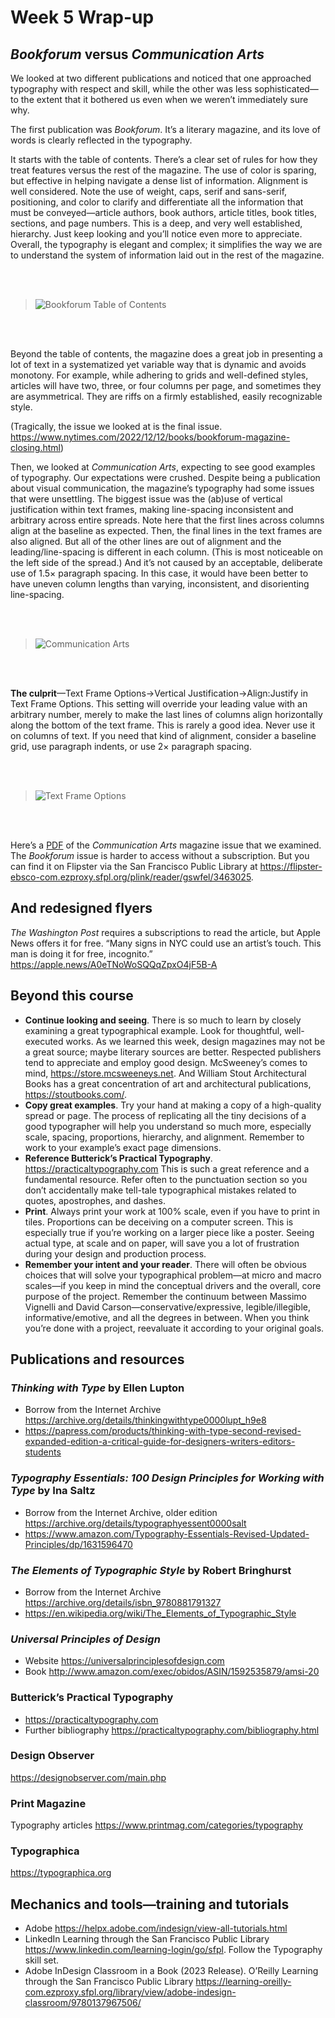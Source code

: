 # Week 5 Wrap-up


## *Bookforum* versus *Communication Arts*
We looked at two different publications and noticed that one approached typography with respect and skill, while the other was less sophisticated—to the extent that it bothered us even when we weren’t immediately sure why.

The first publication was *Bookforum*. It’s a literary magazine, and its love of words is clearly reflected in the typography.

It starts with the table of contents. There’s a clear set of rules for how they treat features versus the rest of the magazine. The use of color is sparing, but effective in helping navigate a dense list of information. Alignment is well considered. Note the use of weight, caps, serif and sans-serif, positioning, and color to clarify and differentiate all the information that must be conveyed—article authors, book authors, article titles, book titles, sections, and page numbers. This is a deep, and very well established, hierarchy. Just keep looking and you’ll notice even more to appreciate. Overall, the typography is elegant and complex; it simplifies the way we are to understand the system of information laid out in the rest of the magazine.

<br />
<br />

> ![Bookforum Table of Contents](images/bookforum-table-of-contents.png "Bookforum Table of Contents")

<br />
<br />

Beyond the table of contents, the magazine does a great job in presenting a lot of text in a systematized yet variable way that is dynamic and avoids monotony. For example, while adhering to grids and well-defined styles, articles will have two, three, or four columns per page, and sometimes they are asymmetrical. They are riffs on a firmly established, easily recognizable style.

(Tragically, the issue we looked at is the final issue. <https://www.nytimes.com/2022/12/12/books/bookforum-magazine-closing.html>)

Then, we looked at *Communication Arts*, expecting to see good examples of typography. Our expectations were crushed. Despite being a publication about visual communication, the magazine’s typography had some issues that were unsettling. The biggest issue was the (ab)use of vertical justification within text frames, making line-spacing inconsistent and arbitrary across entire spreads. Note here that the first lines across columns align at the baseline as expected. Then, the final lines in the text frames are also aligned. But all of the other lines are out of alignment and the leading/line-spacing is different in each column. (This is most noticeable on the left side of the spread.) And it’s not caused by an acceptable, deliberate use of 1.5× paragraph spacing. In this case, it would have been better to have uneven column lengths than varying, inconsistent, and disorienting line-spacing. 

<br />
<br />

> ![Communication Arts](images/communication-arts.png "Vertically justified text is almost always a bad idea.")

<br />
<br />

**The culprit**—Text Frame Options→Vertical Justification→Align:Justify in Text Frame Options. This setting will override your leading value with an arbitrary number, merely to make the last lines of columns align horizontally along the bottom of the text frame. This is rarely a good idea. Never use it on columns of text. If you need that kind of alignment, consider a baseline grid, use paragraph indents, or use 2× paragraph spacing.

<br />
<br />

> ![Text Frame Options](images/text-frame-options.png "Bad!")

<br />
<br />

Here’s a [PDF](images/communication-arts.pdf) of the *Communication Arts* magazine issue that we examined. The *Bookforum* issue is harder to access without a subscription. But you can find it on Flipster via the San Francisco Public Library at <https://flipster-ebsco-com.ezproxy.sfpl.org/plink/reader/gswfel/3463025>. 


## And redesigned flyers
*The Washington Post* requires a subscriptions to read the article, but Apple News offers it for free. “Many signs in NYC could use an artist’s touch. This man is doing it for free, incognito.” <https://apple.news/A0eTNoWoSQQqZpxO4jF5B-A>

## Beyond this course

* **Continue looking and seeing**. There is so much to learn by closely examining a great typographical example. Look for thoughtful, well-executed works. As we learned this week, design magazines may not be a great source; maybe literary sources are better. Respected publishers tend to appreciate and employ good design. McSweeney’s comes to mind, <https://store.mcsweeneys.net>. And William Stout Architectural Books has a great concentration of art and architectural publications, <https://stoutbooks.com/>.
* **Copy great examples**. Try your hand at making a copy of a high-quality spread or page. The process of replicating all the tiny decisions of a good typographer will help you understand so much more, especially scale, spacing, proportions, hierarchy, and alignment. Remember to work to your example’s exact page dimensions.
* **Reference Butterick’s Practical Typography**. <https://practicaltypography.com> This is such a great reference and a fundamental resource. Refer often to the punctuation section so you don’t accidentally make tell-tale typographical mistakes related to quotes, apostrophes, and dashes.
* **Print**. Always print your work at 100% scale, even if you have to print in tiles. Proportions can be deceiving on a computer screen. This is especially true if you’re working on a larger piece like a poster. Seeing actual type, at scale and on paper, will save you a lot of frustration during your design and production process.
* **Remember your intent and your reader**. There will often be obvious choices that will solve your typographical problem—at micro and macro scales—if you keep in mind the conceptual drivers and the overall, core purpose of the project. Remember the continuum between Massimo Vignelli and David Carson—conservative/expressive, legible/illegible, informative/emotive, and all the degrees in between. When you think you’re done with a project, reevaluate it according to your original goals.

## Publications and resources

### *Thinking with Type* by Ellen Lupton
* Borrow from the Internet Archive <https://archive.org/details/thinkingwithtype0000lupt_h9e8>
* <https://papress.com/products/thinking-with-type-second-revised-expanded-edition-a-critical-guide-for-designers-writers-editors-students>

### *Typography Essentials: 100 Design Principles for Working with Type* by Ina Saltz
* Borrow from the Internet Archive, older edition https://archive.org/details/typographyessent0000salt
* <https://www.amazon.com/Typography-Essentials-Revised-Updated-Principles/dp/1631596470>

### *The Elements of Typographic Style* by Robert Bringhurst
* Borrow from the Internet Archive <https://archive.org/details/isbn_9780881791327>
* <https://en.wikipedia.org/wiki/The_Elements_of_Typographic_Style>

### *Universal Principles of Design*
* Website <https://universalprinciplesofdesign.com>
* Book <http://www.amazon.com/exec/obidos/ASIN/1592535879/amsi-20>

### Butterick’s Practical Typography 
* <https://practicaltypography.com>
* Further bibliography <https://practicaltypography.com/bibliography.html>

### Design Observer
<https://designobserver.com/main.php>

### Print Magazine
Typography articles <https://www.printmag.com/categories/typography>

### Typographica
<https://typographica.org>

## Mechanics and tools—training and tutorials
* Adobe https://helpx.adobe.com/indesign/view-all-tutorials.html
* LinkedIn Learning through the San Francisco Public Library https://www.linkedin.com/learning-login/go/sfpl. Follow the Typography skill set.
* Adobe InDesign Classroom in a Book (2023 Release). O’Reilly Learning through the San Francisco Public Library https://learning-oreilly-com.ezproxy.sfpl.org/library/view/adobe-indesign-classroom/9780137967506/
